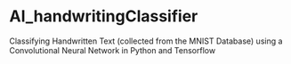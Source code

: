 # AI_handwritingClassifier
Classifying Handwritten Text (collected from the MNIST Database) using a Convolutional Neural Network in Python and Tensorflow
